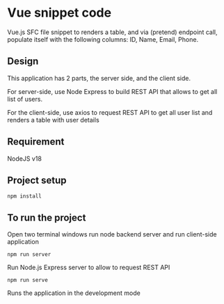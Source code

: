 # Vue snippet code

Vue.js SFC file snippet to renders a table, and via (pretend) endpoint call, populate itself with the following columns: ID, Name, Email, Phone.

## Design

This application has 2 parts, the server side, and the client side.

For server-side, use Node Express to build REST API that allows to get all list of users.

For the client-side, use axios to request REST API to get all user list and renders a table with user details

## Requirement

NodeJS v18

## Project setup

```
npm install
```

## To run the project

Open two terminal windows run node backend server and run client-side application

```
npm run server
```

Run Node.js Express server to allow to request REST API

```
npm run serve
```

Runs the application in the development mode
